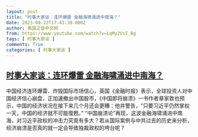 ```yaml
---
layout: post
title: "时事大家谈：连环爆雷 金融海啸涌进中南海？"
date: 2023-08-22T17:43:39.000Z
author: 美国之音中文网
from: https://www.youtube.com/watch?v=LqMy2VsI_Bg
tags: [ 时事大家谈 ]
comments: True
categories: [ 时事大家谈 ]
---
```

<!--1692726219000-->
[时事大家谈：连环爆雷 金融海啸涌进中南海？](https://www.youtube.com/watch?v=LqMy2VsI_Bg)
------

<div>
中国经济连环爆雷、炸毁国际市场信心，英国《金融时报》表示，全球投资人对中国经济信心崩盘，正加速撤出中国股市，《中国即将崩溃》一书作者章家敦也预示，中国的经济状况在接下来几个月还会更糟：他并警告，“只要习近平仍然掌权一天，中国的经济就不可能復甦。” “中国崩溃论”再现，这波金融海啸涌进中南海，对习近平政权的冲击力究竟有多大？若从国际案例与中共过去的历史来分析，经济崩溃是否真的就一定会导致独裁政权的垮台呢？
</div>
